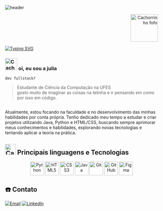 ![header](https://capsule-render.vercel.app/api?type=waving&color=1e7e34&height=130&section=header) 

<p align="right">
  <img src="https://media4.giphy.com/media/v1.Y2lkPTc5MGI3NjExcGo2c255cGJwa2hhdzR3NWFlaTN3d3Z5YzE3bXBwOHhwN241aDV2bSZlcD12MV9pbnRlcm5hbF9naWZfYnlfaWQmY3Q9cw/LQoL4nHVLzhw2YXMU6/giphy.gif" 
       alt="Cachorrinho fofo" 
       width="90px" />
</p>

[![Typing SVG](https://readme-typing-svg.demolab.com?font=Press+Start+2P&pause=1000&color=2F8735D9&background=FFFFFF00&width=435&lines=J%C3%BAlia+Sander+Freitas)](https://git.io/typing-svg) 


### <img  src="https://media.giphy.com/media/v1.Y2lkPWVjZjA1ZTQ3azVhbGpmdXg3eXRyYXJpZXk1cGoyOWN3amNyeXgwNm5wdDMzdmN3dyZlcD12MV9zdGlja2Vyc19yZWxhdGVkJmN0PXM/xd22iKsu0Wn0Q/giphy.gif" alt="Cachorrinho fofo" width="40px"/> oi, eu sou a julia 

`dev fullstack?`
> Estudante de Ciência da Computação na UFES  
> gosto muito de imaginar as coisas na telinha e ir pensando em como por isso em código.

## 
Atualmente, estou focando na faculdade e no desenvolvimento das minhas habilidades por conta própria. Tenho dedicado meu tempo a estudar e criar projetos utilizando Java, Python e HTML/CSS, buscando sempre aprimorar meus conhecimentos e habilidades, explorando novas tecnologias e tentando aplicar a teoria na prática.


## <img src="https://media3.giphy.com/media/v1.Y2lkPTc5MGI3NjExOWtqaDNmN29iOW0yaWtseGd6dWgwcDJhcm9qanh2Z293bzJtdnl3OSZlcD12MV9pbnRlcm5hbF9naWZfYnlfaWQmY3Q9cw/gkF6liG22AYbJ2ZktC/giphy.gif" alt="Cachorrinho fofo" width="35px" /> Principais linguagens e Tecnologias
<p align="center">
<img alt="Python" width="45px" src="https://cdn.jsdelivr.net/gh/devicons/devicon/icons/python/python-original.svg" />
<img alt="HTML5" width="45px" src="https://skillicons.dev/icons?i=html" />
<img alt="CSS3" width="45px" src="https://skillicons.dev/icons?i=css" />
<img alt="Java" width="45px" src="https://cdn.jsdelivr.net/gh/devicons/devicon/icons/java/java-original.svg" />
<img alt="Git" width="45px" src="https://cdn.jsdelivr.net/gh/devicons/devicon/icons/git/git-original.svg" />
<img alt="GitHub" width="45px" src="https://skillicons.dev/icons?i=github" />
<img alt="Figma" width="45px" src="https://cdn.jsdelivr.net/gh/devicons/devicon/icons/figma/figma-original.svg" />
</p>



## ☎️ Contato 

[![Email](https://img.shields.io/badge/Email-D14836?style=for-the-badge&logo=gmail&logoColor=white)](mailto:sanderjulia119@gmail.com)
[![LinkedIn](https://img.shields.io/badge/LinkedIn-0077B5?style=for-the-badge&logo=linkedin&logoColor=white)](https://www.linkedin.com/in/seu-usuariowww.linkedin.com/in/júlia-sander-872341294)

